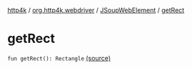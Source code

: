 [http4k](../../index.md) / [org.http4k.webdriver](../index.md) / [JSoupWebElement](index.md) / [getRect](./get-rect.md)

# getRect

`fun getRect(): Rectangle` [(source)](https://github.com/http4k/http4k/blob/master/http4k-testing-webdriver/src/main/kotlin/org/http4k/webdriver/JSoupWebElement.kt#L130)